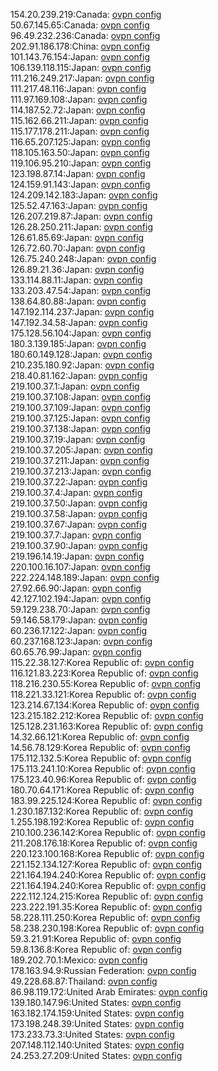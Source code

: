 154.20.239.219:Canada: [ovpn config](vpn/154_20_239_219.ovpn)  
50.67.145.65:Canada: [ovpn config](vpn/50_67_145_65.ovpn)  
96.49.232.236:Canada: [ovpn config](vpn/96_49_232_236.ovpn)  
202.91.186.178:China: [ovpn config](vpn/202_91_186_178.ovpn)  
101.143.76.154:Japan: [ovpn config](vpn/101_143_76_154.ovpn)  
106.139.118.115:Japan: [ovpn config](vpn/106_139_118_115.ovpn)  
111.216.249.217:Japan: [ovpn config](vpn/111_216_249_217.ovpn)  
111.217.48.116:Japan: [ovpn config](vpn/111_217_48_116.ovpn)  
111.97.169.108:Japan: [ovpn config](vpn/111_97_169_108.ovpn)  
114.187.52.72:Japan: [ovpn config](vpn/114_187_52_72.ovpn)  
115.162.66.211:Japan: [ovpn config](vpn/115_162_66_211.ovpn)  
115.177.178.211:Japan: [ovpn config](vpn/115_177_178_211.ovpn)  
116.65.207.125:Japan: [ovpn config](vpn/116_65_207_125.ovpn)  
118.105.163.50:Japan: [ovpn config](vpn/118_105_163_50.ovpn)  
119.106.95.210:Japan: [ovpn config](vpn/119_106_95_210.ovpn)  
123.198.87.14:Japan: [ovpn config](vpn/123_198_87_14.ovpn)  
124.159.91.143:Japan: [ovpn config](vpn/124_159_91_143.ovpn)  
124.209.142.183:Japan: [ovpn config](vpn/124_209_142_183.ovpn)  
125.52.47.163:Japan: [ovpn config](vpn/125_52_47_163.ovpn)  
126.207.219.87:Japan: [ovpn config](vpn/126_207_219_87.ovpn)  
126.28.250.211:Japan: [ovpn config](vpn/126_28_250_211.ovpn)  
126.61.85.69:Japan: [ovpn config](vpn/126_61_85_69.ovpn)  
126.72.60.70:Japan: [ovpn config](vpn/126_72_60_70.ovpn)  
126.75.240.248:Japan: [ovpn config](vpn/126_75_240_248.ovpn)  
126.89.21.36:Japan: [ovpn config](vpn/126_89_21_36.ovpn)  
133.114.88.11:Japan: [ovpn config](vpn/133_114_88_11.ovpn)  
133.203.47.54:Japan: [ovpn config](vpn/133_203_47_54.ovpn)  
138.64.80.88:Japan: [ovpn config](vpn/138_64_80_88.ovpn)  
147.192.114.237:Japan: [ovpn config](vpn/147_192_114_237.ovpn)  
147.192.34.58:Japan: [ovpn config](vpn/147_192_34_58.ovpn)  
175.128.56.104:Japan: [ovpn config](vpn/175_128_56_104.ovpn)  
180.3.139.185:Japan: [ovpn config](vpn/180_3_139_185.ovpn)  
180.60.149.128:Japan: [ovpn config](vpn/180_60_149_128.ovpn)  
210.235.180.92:Japan: [ovpn config](vpn/210_235_180_92.ovpn)  
218.40.81.162:Japan: [ovpn config](vpn/218_40_81_162.ovpn)  
219.100.37.1:Japan: [ovpn config](vpn/219_100_37_1.ovpn)  
219.100.37.108:Japan: [ovpn config](vpn/219_100_37_108.ovpn)  
219.100.37.109:Japan: [ovpn config](vpn/219_100_37_109.ovpn)  
219.100.37.125:Japan: [ovpn config](vpn/219_100_37_125.ovpn)  
219.100.37.138:Japan: [ovpn config](vpn/219_100_37_138.ovpn)  
219.100.37.19:Japan: [ovpn config](vpn/219_100_37_19.ovpn)  
219.100.37.205:Japan: [ovpn config](vpn/219_100_37_205.ovpn)  
219.100.37.211:Japan: [ovpn config](vpn/219_100_37_211.ovpn)  
219.100.37.213:Japan: [ovpn config](vpn/219_100_37_213.ovpn)  
219.100.37.22:Japan: [ovpn config](vpn/219_100_37_22.ovpn)  
219.100.37.4:Japan: [ovpn config](vpn/219_100_37_4.ovpn)  
219.100.37.50:Japan: [ovpn config](vpn/219_100_37_50.ovpn)  
219.100.37.58:Japan: [ovpn config](vpn/219_100_37_58.ovpn)  
219.100.37.67:Japan: [ovpn config](vpn/219_100_37_67.ovpn)  
219.100.37.7:Japan: [ovpn config](vpn/219_100_37_7.ovpn)  
219.100.37.90:Japan: [ovpn config](vpn/219_100_37_90.ovpn)  
219.196.14.19:Japan: [ovpn config](vpn/219_196_14_19.ovpn)  
220.100.16.107:Japan: [ovpn config](vpn/220_100_16_107.ovpn)  
222.224.148.189:Japan: [ovpn config](vpn/222_224_148_189.ovpn)  
27.92.66.90:Japan: [ovpn config](vpn/27_92_66_90.ovpn)  
42.127.102.194:Japan: [ovpn config](vpn/42_127_102_194.ovpn)  
59.129.238.70:Japan: [ovpn config](vpn/59_129_238_70.ovpn)  
59.146.58.179:Japan: [ovpn config](vpn/59_146_58_179.ovpn)  
60.236.17.122:Japan: [ovpn config](vpn/60_236_17_122.ovpn)  
60.237.168.123:Japan: [ovpn config](vpn/60_237_168_123.ovpn)  
60.65.76.99:Japan: [ovpn config](vpn/60_65_76_99.ovpn)  
115.22.38.127:Korea Republic of: [ovpn config](vpn/115_22_38_127.ovpn)  
116.121.83.223:Korea Republic of: [ovpn config](vpn/116_121_83_223.ovpn)  
118.216.230.55:Korea Republic of: [ovpn config](vpn/118_216_230_55.ovpn)  
118.221.33.121:Korea Republic of: [ovpn config](vpn/118_221_33_121.ovpn)  
123.214.67.134:Korea Republic of: [ovpn config](vpn/123_214_67_134.ovpn)  
123.215.182.212:Korea Republic of: [ovpn config](vpn/123_215_182_212.ovpn)  
125.128.231.163:Korea Republic of: [ovpn config](vpn/125_128_231_163.ovpn)  
14.32.66.121:Korea Republic of: [ovpn config](vpn/14_32_66_121.ovpn)  
14.56.78.129:Korea Republic of: [ovpn config](vpn/14_56_78_129.ovpn)  
175.112.132.5:Korea Republic of: [ovpn config](vpn/175_112_132_5.ovpn)  
175.113.241.10:Korea Republic of: [ovpn config](vpn/175_113_241_10.ovpn)  
175.123.40.96:Korea Republic of: [ovpn config](vpn/175_123_40_96.ovpn)  
180.70.64.171:Korea Republic of: [ovpn config](vpn/180_70_64_171.ovpn)  
183.99.225.124:Korea Republic of: [ovpn config](vpn/183_99_225_124.ovpn)  
1.230.187.132:Korea Republic of: [ovpn config](vpn/1_230_187_132.ovpn)  
1.255.198.192:Korea Republic of: [ovpn config](vpn/1_255_198_192.ovpn)  
210.100.236.142:Korea Republic of: [ovpn config](vpn/210_100_236_142.ovpn)  
211.208.176.18:Korea Republic of: [ovpn config](vpn/211_208_176_18.ovpn)  
220.123.100.168:Korea Republic of: [ovpn config](vpn/220_123_100_168.ovpn)  
221.152.134.127:Korea Republic of: [ovpn config](vpn/221_152_134_127.ovpn)  
221.164.194.240:Korea Republic of: [ovpn config](vpn/221_164_194_240.ovpn)  
221.164.194.240:Korea Republic of: [ovpn config](vpn/221_164_194_240.ovpn)  
222.112.124.215:Korea Republic of: [ovpn config](vpn/222_112_124_215.ovpn)  
223.222.191.35:Korea Republic of: [ovpn config](vpn/223_222_191_35.ovpn)  
58.228.111.250:Korea Republic of: [ovpn config](vpn/58_228_111_250.ovpn)  
58.238.230.198:Korea Republic of: [ovpn config](vpn/58_238_230_198.ovpn)  
59.3.21.91:Korea Republic of: [ovpn config](vpn/59_3_21_91.ovpn)  
59.8.136.8:Korea Republic of: [ovpn config](vpn/59_8_136_8.ovpn)  
189.202.70.1:Mexico: [ovpn config](vpn/189_202_70_1.ovpn)  
178.163.94.9:Russian Federation: [ovpn config](vpn/178_163_94_9.ovpn)  
49.228.68.87:Thailand: [ovpn config](vpn/49_228_68_87.ovpn)  
86.98.119.172:United Arab Emirates: [ovpn config](vpn/86_98_119_172.ovpn)  
139.180.147.96:United States: [ovpn config](vpn/139_180_147_96.ovpn)  
163.182.174.159:United States: [ovpn config](vpn/163_182_174_159.ovpn)  
173.198.248.39:United States: [ovpn config](vpn/173_198_248_39.ovpn)  
173.233.73.3:United States: [ovpn config](vpn/173_233_73_3.ovpn)  
207.148.112.140:United States: [ovpn config](vpn/207_148_112_140.ovpn)  
24.253.27.209:United States: [ovpn config](vpn/24_253_27_209.ovpn)  
